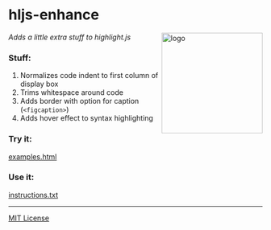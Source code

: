 # hljs-enhance
<img src=https://centerkey.com/graphics/center-key-logo.svg align=right width=200 alt=logo>

_Adds a little extra stuff to highlight.js_

### Stuff:
1. Normalizes code indent to first column of display box
1. Trims whitespace around code
1. Adds border with option for caption (`<figcaption>`)
1. Adds hover effect to syntax highlighting

### Try it:
[examples.html](https://centerkey.com/hljs-enhance/examples.html)

### Use it:
[instructions.txt](instructions.txt)

---
[MIT License](LICENSE.txt)

